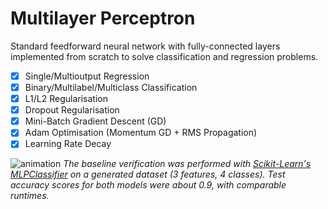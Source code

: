 # Multilayer Perceptron

Standard feedforward neural network with fully-connected layers implemented from scratch to solve classification and regression problems.

- [x] Single/Multioutput Regression
- [x] Binary/Multilabel/Multiclass Classification
- [x] L1/L2 Regularisation
- [x] Dropout Regularisation
- [x] Mini-Batch Gradient Descent (GD)
- [x] Adam Optimisation (Momentum GD + RMS Propagation)
- [x] Learning Rate Decay

![animation](https://github.com/obdwinston/Multilayer-Perceptron/assets/104728656/93a4f80a-54dc-4258-9bf5-b6e4d68c7b36)
_The baseline verification was performed with [Scikit-Learn's MLPClassifier](https://scikit-learn.org/stable/modules/generated/sklearn.neural_network.MLPClassifier.html) on a generated dataset (3 features, 4 classes). Test accuracy scores for both models were about 0.9, with comparable runtimes._
